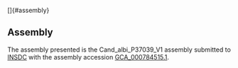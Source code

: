 []{#assembly}

Assembly
--------

The assembly presented is the Cand\_albi\_P37039\_V1 assembly submitted
to [INSDC](http://www.insdc.org) with the assembly accession
[GCA\_000784515.1](http://www.ebi.ac.uk/ena/data/view/GCA_000784515.1).
